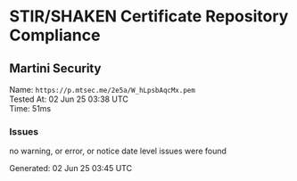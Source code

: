 # STIR/SHAKEN Certificate Repository Compliance

## Martini Security

Name: `https://p.mtsec.me/2e5a/W_hLpsbAqcMx.pem`\
Tested At: 02 Jun 25 03:38 UTC\
Time: 51ms

### Issues

no warning, or error, or notice date level issues were found

Generated: 02 Jun 25 03:45 UTC